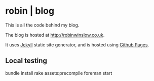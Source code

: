 robin | blog
====================

This is all the code behind my blog.

The blog is hosted at http://robinwinslow.co.uk.

It uses [Jekyll](https://github.com/mojombo/jekyll) static site generator,
and is hosted using [Github Pages](http://pages.github.com/).

Local testing
---

bundle install
rake assets:precompile
foreman start

